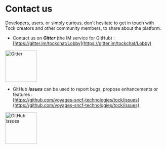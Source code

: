 # Contact us

Developers, users, or simply curious, don't hesitate to get in touch with Tock creators and other community members,
to share about the platform.

* Contact us on ***Gitter*** (the IM service for GitHub) :<br />
[https://gitter.im/tockchat/Lobby](https://gitter.im/tockchat/Lobby)

<a href="https://gitter.im/tockchat/Lobby"
target="gitter">
<img alt="Gitter" 
src="https://lh3.googleusercontent.com/FtFJAWed4C9V_-IKFfQsMFcWJslJgqTqqjzxl0ueK52VmnW_i-yMwZ4oScLRfiXlIA=s180" 
style="width: 100px;">
</a>

* GitHub ***issues*** can be used to report bugs, propose enhancements or features :<br />
[https://github.com/voyages-sncf-technologies/tock/issues](https://github.com/voyages-sncf-technologies/tock/issues)

<a href="https://github.com/voyages-sncf-technologies/tock/issues"
target="issues">
<img alt="GitHub issues" 
src="https://github.githubassets.com/images/modules/logos_page/GitHub-Mark.png" 
style="width: 100px;">
</a>

